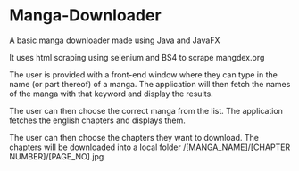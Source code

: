 # Manga-Downloader
A basic manga downloader made using Java and JavaFX


It uses html scraping using selenium and BS4 to scrape mangdex.org

The user is provided with a front-end window where they can type in the name (or part thereof) of a manga. The application will then fetch the names of the manga with that keyword and display the results.

The user can then choose the correct manga from the list. The application fetches the english chapters and displays them.

The user can then choose the chapters they want to download. The chapters will be downloaded into a local folder /[MANGA_NAME]/[CHAPTER NUMBER]/[PAGE_NO].jpg
